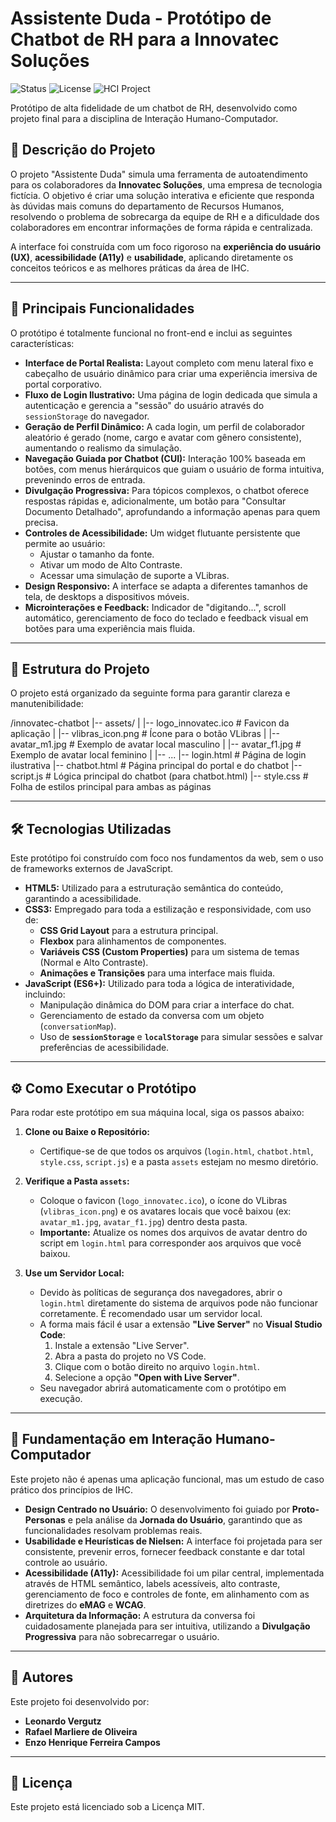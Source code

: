 # Assistente Duda - Protótipo de Chatbot de RH para a Innovatec Soluções

![Status](https://img.shields.io/badge/status-conclu%C3%ADdo-brightgreen)
![License](https://img.shields.io/badge/license-MIT-blue)
![HCI Project](https://img.shields.io/badge/disciplina-Intera%C3%A7%C3%A3o%20Humano--Computador-9cf)

Protótipo de alta fidelidade de um chatbot de RH, desenvolvido como projeto final para a disciplina de Interação Humano-Computador.

## 📜 Descrição do Projeto

O projeto "Assistente Duda" simula uma ferramenta de autoatendimento para os colaboradores da **Innovatec Soluções**, uma empresa de tecnologia fictícia. O objetivo é criar uma solução interativa e eficiente que responda às dúvidas mais comuns do departamento de Recursos Humanos, resolvendo o problema de sobrecarga da equipe de RH e a dificuldade dos colaboradores em encontrar informações de forma rápida e centralizada.

A interface foi construída com um foco rigoroso na **experiência do usuário (UX)**, **acessibilidade (A11y)** e **usabilidade**, aplicando diretamente os conceitos teóricos e as melhores práticas da área de IHC.

---

## 🚀 Principais Funcionalidades

O protótipo é totalmente funcional no front-end e inclui as seguintes características:

* **Interface de Portal Realista:** Layout completo com menu lateral fixo e cabeçalho de usuário dinâmico para criar uma experiência imersiva de portal corporativo.
* **Fluxo de Login Ilustrativo:** Uma página de login dedicada que simula a autenticação e gerencia a "sessão" do usuário através do `sessionStorage` do navegador.
* **Geração de Perfil Dinâmico:** A cada login, um perfil de colaborador aleatório é gerado (nome, cargo e avatar com gênero consistente), aumentando o realismo da simulação.
* **Navegação Guiada por Chatbot (CUI):** Interação 100% baseada em botões, com menus hierárquicos que guiam o usuário de forma intuitiva, prevenindo erros de entrada.
* **Divulgação Progressiva:** Para tópicos complexos, o chatbot oferece respostas rápidas e, adicionalmente, um botão para "Consultar Documento Detalhado", aprofundando a informação apenas para quem precisa.
* **Controles de Acessibilidade:** Um widget flutuante persistente que permite ao usuário:
    * Ajustar o tamanho da fonte.
    * Ativar um modo de Alto Contraste.
    * Acessar uma simulação de suporte a VLibras.
* **Design Responsivo:** A interface se adapta a diferentes tamanhos de tela, de desktops a dispositivos móveis.
* **Microinterações e Feedback:** Indicador de "digitando...", scroll automático, gerenciamento de foco do teclado e feedback visual em botões para uma experiência mais fluida.

---

## 📂 Estrutura do Projeto

O projeto está organizado da seguinte forma para garantir clareza e manutenibilidade:

/innovatec-chatbot
|-- assets/
|   |-- logo_innovatec.ico        # Favicon da aplicação
|   |-- vlibras_icon.png          # Ícone para o botão VLibras
|   |-- avatar_m1.jpg             # Exemplo de avatar local masculino
|   |-- avatar_f1.jpg             # Exemplo de avatar local feminino
|   |-- ...
|-- login.html                    # Página de login ilustrativa
|-- chatbot.html                  # Página principal do portal e do chatbot
|-- script.js                     # Lógica principal do chatbot (para chatbot.html)
|-- style.css                     # Folha de estilos principal para ambas as páginas

---

## 🛠️ Tecnologias Utilizadas

Este protótipo foi construído com foco nos fundamentos da web, sem o uso de frameworks externos de JavaScript.

* **HTML5:** Utilizado para a estruturação semântica do conteúdo, garantindo a acessibilidade.
* **CSS3:** Empregado para toda a estilização e responsividade, com uso de:
    * **CSS Grid Layout** para a estrutura principal.
    * **Flexbox** para alinhamentos de componentes.
    * **Variáveis CSS (Custom Properties)** para um sistema de temas (Normal e Alto Contraste).
    * **Animações e Transições** para uma interface mais fluida.
* **JavaScript (ES6+):** Utilizado para toda a lógica de interatividade, incluindo:
    * Manipulação dinâmica do DOM para criar a interface do chat.
    * Gerenciamento de estado da conversa com um objeto (`conversationMap`).
    * Uso de **`sessionStorage`** e **`localStorage`** para simular sessões e salvar preferências de acessibilidade.

---

## ⚙️ Como Executar o Protótipo

Para rodar este protótipo em sua máquina local, siga os passos abaixo:

1.  **Clone ou Baixe o Repositório:**
    * Certifique-se de que todos os arquivos (`login.html`, `chatbot.html`, `style.css`, `script.js`) e a pasta `assets` estejam no mesmo diretório.

2.  **Verifique a Pasta `assets`:**
    * Coloque o favicon (`logo_innovatec.ico`), o ícone do VLibras (`vlibras_icon.png`) e os avatares locais que você baixou (ex: `avatar_m1.jpg`, `avatar_f1.jpg`) dentro desta pasta.
    * **Importante:** Atualize os nomes dos arquivos de avatar dentro do script em `login.html` para corresponder aos arquivos que você baixou.

3.  **Use um Servidor Local:**
    * Devido às políticas de segurança dos navegadores, abrir o `login.html` diretamente do sistema de arquivos pode não funcionar corretamente. É recomendado usar um servidor local.
    * A forma mais fácil é usar a extensão **"Live Server"** no **Visual Studio Code**:
        1.  Instale a extensão "Live Server".
        2.  Abra a pasta do projeto no VS Code.
        3.  Clique com o botão direito no arquivo `login.html`.
        4.  Selecione a opção **"Open with Live Server"**.
    * Seu navegador abrirá automaticamente com o protótipo em execução.

---

## 🧠 Fundamentação em Interação Humano-Computador

Este projeto não é apenas uma aplicação funcional, mas um estudo de caso prático dos princípios de IHC.

* **Design Centrado no Usuário:** O desenvolvimento foi guiado por **Proto-Personas** e pela análise da **Jornada do Usuário**, garantindo que as funcionalidades resolvam problemas reais.
* **Usabilidade e Heurísticas de Nielsen:** A interface foi projetada para ser consistente, prevenir erros, fornecer feedback constante e dar total controle ao usuário.
* **Acessibilidade (A11y):** Acessibilidade foi um pilar central, implementada através de HTML semântico, labels acessíveis, alto contraste, gerenciamento de foco e controles de fonte, em alinhamento com as diretrizes do **eMAG** e **WCAG**.
* **Arquitetura da Informação:** A estrutura da conversa foi cuidadosamente planejada para ser intuitiva, utilizando a **Divulgação Progressiva** para não sobrecarregar o usuário.

---

## 👥 Autores

Este projeto foi desenvolvido por:

* **Leonardo Vergutz**
* **Rafael Marliere de Oliveira**
* **Enzo Henrique Ferreira Campos**

---

## 📄 Licença

Este projeto está licenciado sob a Licença MIT.
